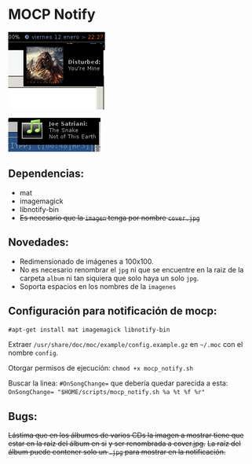 # MOCP Notify

![Mocp_notify en acción](https://github.com/Tarrasquero/Mocp_notify/blob/master/screenshot.png?raw=true)

![Mocp notify ico](https://github.com/Tarrasquero/Mocp_notify/blob/master/Screenshot-ico.png)

## Dependencias:

 - mat 
 - imagemagick 
 - libnotify-bin
 - ~~Es necesario que la `imagen` tenga por nombre `cover.jpg`~~
 
## Novedades:

- Redimensionado de imágenes a 100x100.
- No es necesario renombrar el `jpg` ni que se encuentre en la raiz de la carpeta `album` ni tan siquiera que solo haya un solo `jpg`.
- Soporta espacios en los nombres de la `imagenes` 
## Configuración para notificación de mocp:

    #apt-get install mat imagemagick libnotify-bin
 
Extraer `/usr/share/doc/moc/example/config.example.gz` en `~/.moc` con el nombre `config`.  

Otorgar permisos de ejecución:  `chmod +x mocp_notify.sh`

Buscar la linea: `#OnSongChange=` que debería quedar parecida a esta: `OnSongChange= "$HOME/scripts/mocp_notify.sh %a %t %f %r"` 

## Bugs:

~~Lástima que en los álbumes de varios CDs la imagen a mostrar tiene que estar en la raíz del álbum en si~~ ~~y ser renombrada a cover.jpg.~~ ~~La raíz del álbum puede contener solo un `.jpg` para mostrar en la notificación.~~

